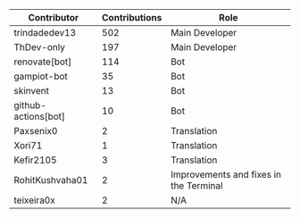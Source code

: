 | Contributor | Contributions | Role |
| ------------ | -------------- | ---- |
| trindadedev13 | 502 | Main Developer |
| ThDev-only | 197 | Main Developer |
| renovate[bot] | 114 | Bot |
| gampiot-bot | 35 | Bot |
| skinvent | 13 | Bot |
| github-actions[bot] | 10 | Bot |
| Paxsenix0 | 2 | Translation |
| Xori71 | 1 | Translation |
| Kefir2105 | 3 | Translation |
| RohitKushvaha01 | 2 | Improvements and fixes in the Terminal |
| teixeira0x | 2 | N/A |
